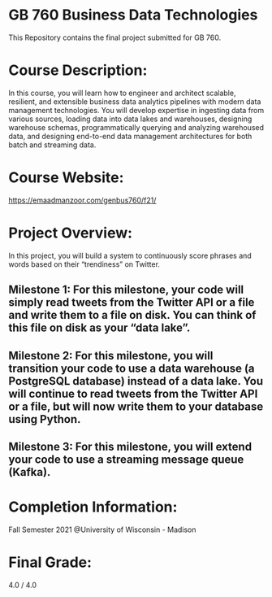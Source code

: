 # GB 760 Business Data Technologies
This Repository contains the final project submitted for GB 760.

# Course Description:
In this course, you will learn how to engineer and architect scalable, resilient, and extensible business data analytics pipelines with modern data management technologies. You will develop expertise in ingesting data from various sources, loading data into data lakes and warehouses, designing warehouse schemas, programmatically querying and analyzing warehoused data, and designing end-to-end data management architectures for both batch and streaming data.

# Course Website:
https://emaadmanzoor.com/genbus760/f21/

# Project Overview:
In this project, you will build a system to continuously score phrases and words based on their “trendiness” on Twitter. 
## Milestone 1: For this milestone, your code will simply read tweets from the Twitter API or a file and write them to a file on disk. You can think of this file on disk as your “data lake”.
## Milestone 2: For this milestone, you will transition your code to use a data warehouse (a PostgreSQL database) instead of a data lake. You will continue to read tweets from the Twitter API or a file, but will now write them to your database using Python.
## Milestone 3: For this milestone, you will extend your code to use a streaming message queue (Kafka).

# Completion Information:
Fall Semester 2021 @University of Wisconsin - Madison

# Final Grade:
4.0 / 4.0
